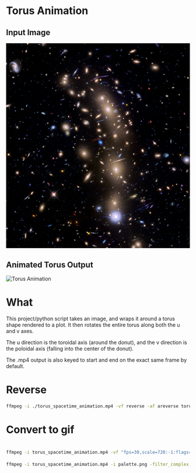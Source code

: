 # Torus Animation

## Input Image

![Space Background](space.jpg)

## Animated Torus Output

![Torus Animation](output.gif)

# What

This project/python script takes an image, and wraps it around a torus shape rendered to a plot. It then rotates the entire torus along both the u and v axes.

The u direction is the toroidal axis (around the donut), and the v direction is the poloidal axis (falling into the center of the donut).

The .mp4 output is also keyed to start and end on the exact same frame by default.

# Reverse

```bash
ffmpeg -i ./torus_spacetime_animation.mp4 -vf reverse -af areverse torus_spacetime_animation_reversed.mp4
```

# Convert to gif

```bash

ffmpeg -i torus_spacetime_animation.mp4 -vf "fps=30,scale=720:-1:flags=lanczos,palettegen" palette.png

ffmpeg -i torus_spacetime_animation.mp4 -i palette.png -filter_complex "fps=30,scale=720:-1:flags=lanczos[x];[x][1:v]paletteuse" output.gif

```
